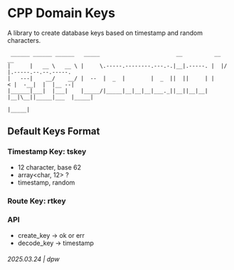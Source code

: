 # CPP Domain Keys

A library to create database keys based on timestamp and random characters.

```
 ______ ______ ______   _____                        __          __  __                    
|      |   __ \   __ \ |     \.-----.--------.---.-.|__|.-----. |  |/  |.-----.--.--.-----.
|   ---|    __/    __/ |  --  |  _  |        |  _  ||  ||     | |     < |  -__|  |  |__ --|
|______|___|  |___|    |_____/|_____|__|__|__|___._||__||__|__| |__|\__||_____|___  |_____|
                                                                              |_____|      
```

## Default Keys Format

### Timestamp Key: tskey

* 12 character, base 62
* array<char, 12> ?
* timestamp, random

### Route Key: rtkey

### API

* create_key -> ok or err
* decode_key -> timestamp

###### 2025.03.24 | dpw
